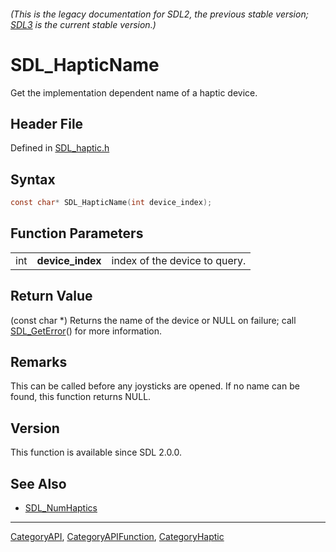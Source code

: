 ###### (This is the legacy documentation for SDL2, the previous stable version; [SDL3](https://wiki.libsdl.org/SDL3/) is the current stable version.)
# SDL_HapticName

Get the implementation dependent name of a haptic device.

## Header File

Defined in [SDL_haptic.h](https://github.com/libsdl-org/SDL/blob/SDL2/include/SDL_haptic.h)

## Syntax

```c
const char* SDL_HapticName(int device_index);
```

## Function Parameters

|     |                  |                               |
| --- | ---------------- | ----------------------------- |
| int | **device_index** | index of the device to query. |

## Return Value

(const char *) Returns the name of the device or NULL on failure; call
[SDL_GetError](SDL_GetError)() for more information.

## Remarks

This can be called before any joysticks are opened. If no name can be
found, this function returns NULL.

## Version

This function is available since SDL 2.0.0.

## See Also

- [SDL_NumHaptics](SDL_NumHaptics)

----
[CategoryAPI](CategoryAPI), [CategoryAPIFunction](CategoryAPIFunction), [CategoryHaptic](CategoryHaptic)

